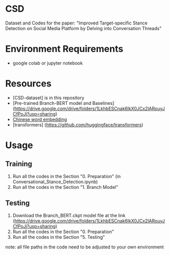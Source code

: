 # CSD
Dataset and Codes for the paper: "Improved Target-specific Stance Detection on Social Media Platform by Delving into Conversation Threads"

# Environment Requirements
* google colab or jupyter notebook

# Resources
* [CSD-dataset] is in this repository
* [Pre-trained Branch-BERT model and Baselines] (https://drive.google.com/drive/folders/1LkhbESCnak6lkX0JCx2lARouyJCfPoJj?usp=sharing) 
* [Chinese word embedding](https://github.com/Embedding/Chinese-Word-Vectors)
* [transformers] (https://github.com/huggingface/transformers)

# Usage
## Training
1. Run all the codes in the Section "0. Preparation" (in Conversational_Stance_Detection.ipynb)
2. Run all the codes in the Section "1. Branch Model" 

## Testing
1. Download the Branch_BERT.ckpt model file at the link (https://drive.google.com/drive/folders/1LkhbESCnak6lkX0JCx2lARouyJCfPoJj?usp=sharing) 
1. Run all the codes in the Section "0. Preparation"
2. Run all the codes in the Section "5. Testing" 

note:
all file paths in the code need to be adjusted to your own environment
